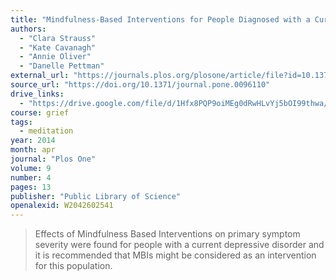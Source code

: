 ```yaml
---
title: "Mindfulness-Based Interventions for People Diagnosed with a Current Episode of an Anxiety or Depressive Disorder: A Meta-Analysis of Randomised Controlled Trials"
authors:
  - "Clara Strauss"
  - "Kate Cavanagh"
  - "Annie Oliver"
  - "Danelle Pettman"
external_url: "https://journals.plos.org/plosone/article/file?id=10.1371/journal.pone.0096110&type=printable"
source_url: "https://doi.org/10.1371/journal.pone.0096110"
drive_links:
  - "https://drive.google.com/file/d/1Hfx8PQP9oiMEg0dRwHLvYj5bOI99thwa/view?usp=drivesdk"
course: grief
tags:
  - meditation
year: 2014
month: apr
journal: "Plos One"
volume: 9
number: 4
pages: 13
publisher: "Public Library of Science"
openalexid: W2042602541
---
```


> Effects of Mindfulness Based Interventions on primary symptom severity were found for people with a current depressive disorder and it is recommended that MBIs might be considered as an intervention for this population.

